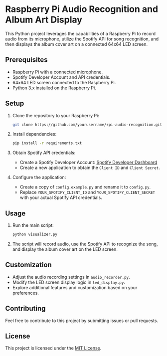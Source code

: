 # Raspberry Pi Audio Recognition and Album Art Display

This Python project leverages the capabilities of a Raspberry Pi to record audio from its microphone, utilize the Spotify API for song recognition, and then displays the album cover art on a connected 64x64 LED screen.

## Prerequisites

- Raspberry Pi with a connected microphone.
- Spotify Developer Account and API credentials.
- 64x64 LED screen connected to the Raspberry Pi.
- Python 3.x installed on the Raspberry Pi.

## Setup

1. Clone the repository to your Raspberry Pi:

    ```bash
    git clone https://github.com/yourusername/rpi-audio-recognition.git
    ```

2. Install dependencies:

    ```bash
    pip install -r requirements.txt
    ```

3. Obtain Spotify API credentials:

    - Create a Spotify Developer Account: [Spotify Developer Dashboard](https://developer.spotify.com/dashboard)
    - Create a new application to obtain the `Client ID` and `Client Secret`.

4. Configure the application:

    - Create a copy of `config.example.py` and rename it to `config.py`.
    - Replace `YOUR_SPOTIFY_CLIENT_ID` and `YOUR_SPOTIFY_CLIENT_SECRET` with your actual Spotify API credentials.

## Usage

1. Run the main script:

    ```bash
    python visualizer.py
    ```

2. The script will record audio, use the Spotify API to recognize the song, and display the album cover art on the LED screen.

## Customization

- Adjust the audio recording settings in `audio_recorder.py`.
- Modify the LED screen display logic in `led_display.py`.
- Explore additional features and customization based on your preferences.

## Contributing

Feel free to contribute to this project by submitting issues or pull requests.

## License

This project is licensed under the [MIT License](LICENSE).
